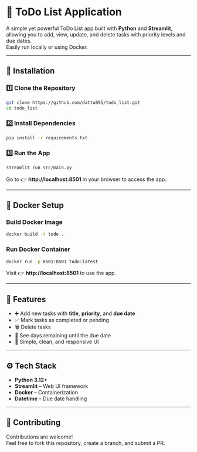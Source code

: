 # 📝 ToDo List Application

A simple yet powerful ToDo List app built with **Python** and **Streamlit**, allowing you to add, view, update, and delete tasks with priority levels and due dates.  
Easily run locally or using Docker.

---

## 🚀 Installation

### 1️⃣ Clone the Repository
```bash
git clone https://github.com/dattu095/todo_list.git
cd todo_list
```

### 2️⃣ Install Dependencies
```bash
pip install -r requirements.txt
```

### 3️⃣ Run the App
```bash
streamlit run src/main.py
```

Go to 👉 **http://localhost:8501** in your browser to access the app.

---

## 🐳 Docker Setup

### Build Docker Image
```bash
docker build -t todo .
```

### Run Docker Container
```bash
docker run -p 8501:8501 todo:latest
```

Visit 👉 **http://localhost:8501** to use the app.

---

## 📌 Features
- ➕ Add new tasks with **title**, **priority**, and **due date**  
- ✅ Mark tasks as completed or pending  
- 🗑 Delete tasks  
- 📅 See days remaining until the due date  
- 🎨 Simple, clean, and responsive UI

---

## ⚙️ Tech Stack
- **Python 3.12+**
- **Streamlit** – Web UI framework
- **Docker** – Containerization
- **Datetime** – Due date handling

---

## 🤝 Contributing
Contributions are welcome!  
Feel free to fork this repository, create a branch, and submit a PR.

